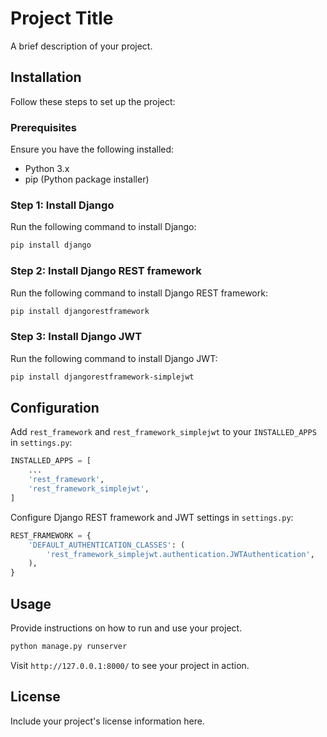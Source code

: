 # Project Title

A brief description of your project.

## Installation

Follow these steps to set up the project:

### Prerequisites

Ensure you have the following installed:
- Python 3.x
- pip (Python package installer)

### Step 1: Install Django

Run the following command to install Django:

```bash
pip install django
```

### Step 2: Install Django REST framework

Run the following command to install Django REST framework:

```bash
pip install djangorestframework
```

### Step 3: Install Django JWT

Run the following command to install Django JWT:

```bash
pip install djangorestframework-simplejwt
```

## Configuration

Add `rest_framework` and `rest_framework_simplejwt` to your `INSTALLED_APPS` in `settings.py`:

```python
INSTALLED_APPS = [
    ...
    'rest_framework',
    'rest_framework_simplejwt',
]
```

Configure Django REST framework and JWT settings in `settings.py`:

```python
REST_FRAMEWORK = {
    'DEFAULT_AUTHENTICATION_CLASSES': (
        'rest_framework_simplejwt.authentication.JWTAuthentication',
    ),
}
```

## Usage

Provide instructions on how to run and use your project.

```bash
python manage.py runserver
```

Visit `http://127.0.0.1:8000/` to see your project in action.

## License

Include your project's license information here.